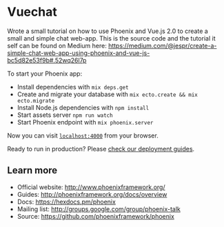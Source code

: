 # Vuechat

Wrote a small tutorial on how to use Phoenix and Vue.js 2.0 to create a small and simple chat web-app. This is the source code and the tutorial it self can be found on Medium here: https://medium.com/@jespr/create-a-simple-chat-web-app-using-phoenix-and-vue-js-bc5d82e53f9b#.52wq26l7p

To start your Phoenix app:

  * Install dependencies with `mix deps.get`
  * Create and migrate your database with `mix ecto.create && mix ecto.migrate`
  * Install Node.js dependencies with `npm install`
  * Start assets server `npm run watch`
  * Start Phoenix endpoint with `mix phoenix.server`

Now you can visit [`localhost:4000`](http://localhost:4000) from your browser.

Ready to run in production? Please [check our deployment guides](http://www.phoenixframework.org/docs/deployment).

## Learn more

  * Official website: http://www.phoenixframework.org/
  * Guides: http://phoenixframework.org/docs/overview
  * Docs: https://hexdocs.pm/phoenix
  * Mailing list: http://groups.google.com/group/phoenix-talk
  * Source: https://github.com/phoenixframework/phoenix
